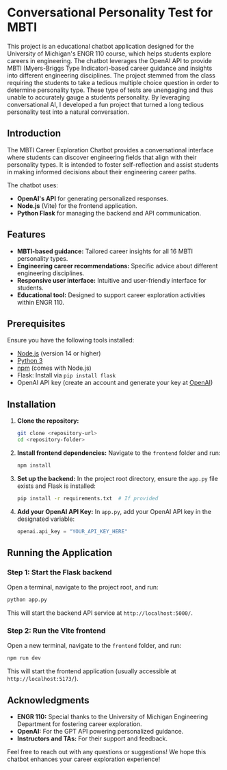 # Conversational Personality Test for MBTI 
This project is an educational chatbot application designed for the University of Michigan's ENGR 110 course, which helps students explore careers in engineering. The chatbot leverages the OpenAI API to provide MBTI (Myers-Briggs Type Indicator)-based career guidance and insights into different engineering disciplines. The project stemmed from the class requiring the students to take a tedious multiple choice question in order to determine personality type. These type of tests are unengaging and thus unable to accurately gauge a students personality. By leveraging conversational AI, I developed a fun project that turned a long tedious personality test into a natural conversation. 

## **Introduction**
The MBTI Career Exploration Chatbot provides a conversational interface where students can discover engineering fields that align with their personality types. It is intended to foster self-reflection and assist students in making informed decisions about their engineering career paths.

The chatbot uses:
- **OpenAI's API** for generating personalized responses.
- **Node.js** (Vite) for the frontend application.
- **Python Flask** for managing the backend and API communication.

## **Features**
- **MBTI-based guidance:** Tailored career insights for all 16 MBTI personality types.
- **Engineering career recommendations:** Specific advice about different engineering disciplines.
- **Responsive user interface:** Intuitive and user-friendly interface for students.
- **Educational tool:** Designed to support career exploration activities within ENGR 110.

## **Prerequisites**
Ensure you have the following tools installed:
- [Node.js](https://nodejs.org/) (version 14 or higher)
- [Python 3](https://www.python.org/)
- [npm](https://www.npmjs.com/) (comes with Node.js)
- Flask: Install via `pip install flask`
- OpenAI API key (create an account and generate your key at [OpenAI](https://platform.openai.com/signup/))

## **Installation**
1. **Clone the repository:**
   ```bash
   git clone <repository-url>
   cd <repository-folder>
   ```
2. **Install frontend dependencies:**
   Navigate to the `frontend` folder and run:
   ```bash
   npm install
   ```
3. **Set up the backend:**
   In the project root directory, ensure the `app.py` file exists and Flask is installed:
   ```bash
   pip install -r requirements.txt  # If provided
   ```
4. **Add your OpenAI API Key:**
   In `app.py`, add your OpenAI API key in the designated variable:
   ```python
   openai.api_key = "YOUR_API_KEY_HERE"
   ```

## **Running the Application**
### Step 1: Start the Flask backend
Open a terminal, navigate to the project root, and run:
```bash
python app.py
```
This will start the backend API service at `http://localhost:5000/`.

### Step 2: Run the Vite frontend
Open a new terminal, navigate to the `frontend` folder, and run:
```bash
npm run dev
```
This will start the frontend application (usually accessible at `http://localhost:5173/`).


## **Acknowledgments**
- **ENGR 110:** Special thanks to the University of Michigan Engineering Department for fostering career exploration.
- **OpenAI:** For the GPT API powering personalized guidance.
- **Instructors and TAs:** For their support and feedback.

Feel free to reach out with any questions or suggestions! We hope this chatbot enhances your career exploration experience!

